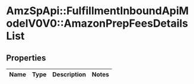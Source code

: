 # AmzSpApi::FulfillmentInboundApiModelV0V0::AmazonPrepFeesDetailsList

## Properties
Name | Type | Description | Notes
------------ | ------------- | ------------- | -------------

